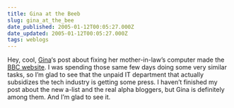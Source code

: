 ```yaml
---
title: Gina at the Beeb
slug: gina_at_the_bee
date_published: 2005-01-12T00:05:27.000Z
date_updated: 2005-01-12T00:05:27.000Z
tags: weblogs
---
```


Hey, cool, [Gina](http://www.scribbling.net)‘s post about fixing her mother-in-law’s computer made the [BBC website](http://news.bbc.co.uk/1/hi/magazine/4156333.stm). I was spending those same few days doing some very similar tasks, so I’m glad to see that the unpaid IT department that actually subsidizes the tech industry is getting some press. I haven’t finished my post about the new a-list and the real alpha bloggers, but Gina is definitely among them. And I’m glad to see it.
